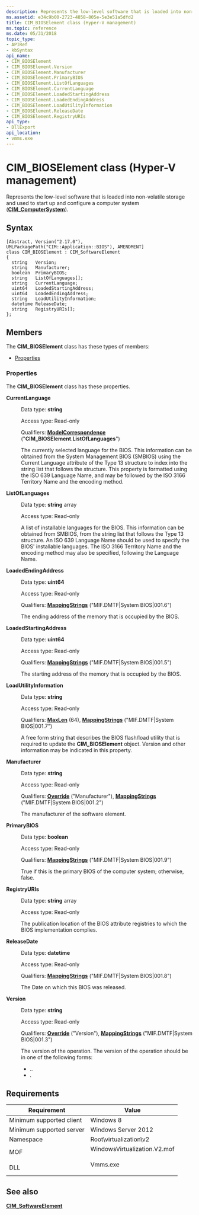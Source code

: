 ```yaml
---
description: Represents the low-level software that is loaded into non-volatile storage and used to start up and configure a computer system (CIM\_ComputerSystem).
ms.assetid: e34c9b00-2723-4858-805e-5e3e51a5dfd2
title: CIM_BIOSElement class (Hyper-V management)
ms.topic: reference
ms.date: 05/31/2018
topic_type: 
- APIRef
- kbSyntax
api_name: 
- CIM_BIOSElement
- CIM_BIOSElement.Version
- CIM_BIOSElement.Manufacturer
- CIM_BIOSElement.PrimaryBIOS
- CIM_BIOSElement.ListOfLanguages
- CIM_BIOSElement.CurrentLanguage
- CIM_BIOSElement.LoadedStartingAddress
- CIM_BIOSElement.LoadedEndingAddress
- CIM_BIOSElement.LoadUtilityInformation
- CIM_BIOSElement.ReleaseDate
- CIM_BIOSElement.RegistryURIs
api_type: 
- DllExport
api_location: 
- vmms.exe
---
```


# CIM_BIOSElement class (Hyper-V management)

Represents the low-level software that is loaded into non-volatile storage and used to start up and configure a computer system ([**CIM\_ComputerSystem**](cim-computersystem.md)).

## Syntax

``` syntax
[Abstract, Version("2.17.0"), UMLPackagePath("CIM::Application::BIOS"), AMENDMENT]
class CIM_BIOSElement : CIM_SoftwareElement
{
  string   Version;
  string   Manufacturer;
  boolean  PrimaryBIOS;
  string   ListOfLanguages[];
  string   CurrentLanguage;
  uint64   LoadedStartingAddress;
  uint64   LoadedEndingAddress;
  string   LoadUtilityInformation;
  datetime ReleaseDate;
  string   RegistryURIs[];
};
```

## Members

The **CIM\_BIOSElement** class has these types of members:

-   [Properties](#properties)

### Properties

The **CIM\_BIOSElement** class has these properties.

<dl> <dt>

**CurrentLanguage**
</dt> <dd> <dl> <dt>

Data type: **string**
</dt> <dt>

Access type: Read-only
</dt> <dt>

Qualifiers: [**ModelCorrespondence**](/windows/desktop/WmiSdk/standard-qualifiers) ("**CIM\_BIOSElement**.**ListOfLanguages**")
</dt> </dl>

The currently selected language for the BIOS. This information can be obtained from the System Management BIOS (SMBIOS) using the Current Language attribute of the Type 13 structure to index into the string list that follows the structure. This property is formatted using the ISO 639 Language Name, and may be followed by the ISO 3166 Territory Name and the encoding method.

</dd> <dt>

**ListOfLanguages**
</dt> <dd> <dl> <dt>

Data type: **string** array
</dt> <dt>

Access type: Read-only
</dt> </dl>

A list of installable languages for the BIOS. This information can be obtained from SMBIOS, from the string list that follows the Type 13 structure. An ISO 639 Language Name should be used to specify the BIOS' installable languages. The ISO 3166 Territory Name and the encoding method may also be specified, following the Language Name.

</dd> <dt>

**LoadedEndingAddress**
</dt> <dd> <dl> <dt>

Data type: **uint64**
</dt> <dt>

Access type: Read-only
</dt> <dt>

Qualifiers: [**MappingStrings**](/windows/desktop/WmiSdk/standard-qualifiers) ("MIF.DMTF\|System BIOS\|001.6")
</dt> </dl>

The ending address of the memory that is occupied by the BIOS.

</dd> <dt>

**LoadedStartingAddress**
</dt> <dd> <dl> <dt>

Data type: **uint64**
</dt> <dt>

Access type: Read-only
</dt> <dt>

Qualifiers: [**MappingStrings**](/windows/desktop/WmiSdk/standard-qualifiers) ("MIF.DMTF\|System BIOS\|001.5")
</dt> </dl>

The starting address of the memory that is occupied by the BIOS.

</dd> <dt>

**LoadUtilityInformation**
</dt> <dd> <dl> <dt>

Data type: **string**
</dt> <dt>

Access type: Read-only
</dt> <dt>

Qualifiers: [**MaxLen**](/windows/desktop/WmiSdk/standard-qualifiers) (64), [**MappingStrings**](/windows/desktop/WmiSdk/standard-qualifiers) ("MIF.DMTF\|System BIOS\|001.7")
</dt> </dl>

A free form string that describes the BIOS flash/load utility that is required to update the **CIM\_BIOSElement** object. Version and other information may be indicated in this property.

</dd> <dt>

**Manufacturer**
</dt> <dd> <dl> <dt>

Data type: **string**
</dt> <dt>

Access type: Read-only
</dt> <dt>

Qualifiers: [**Override**](/windows/desktop/WmiSdk/standard-qualifiers) ("Manufacturer"), [**MappingStrings**](/windows/desktop/WmiSdk/standard-qualifiers) ("MIF.DMTF\|System BIOS\|001.2")
</dt> </dl>

The manufacturer of the software element.

</dd> <dt>

**PrimaryBIOS**
</dt> <dd> <dl> <dt>

Data type: **boolean**
</dt> <dt>

Access type: Read-only
</dt> <dt>

Qualifiers: [**MappingStrings**](/windows/desktop/WmiSdk/standard-qualifiers) ("MIF.DMTF\|System BIOS\|001.9")
</dt> </dl>

True if this is the primary BIOS of the computer system; otherwise, false.

</dd> <dt>

**RegistryURIs**
</dt> <dd> <dl> <dt>

Data type: **string** array
</dt> <dt>

Access type: Read-only
</dt> </dl>

The publication location of the BIOS attribute registries to which the BIOS implementation complies.

</dd> <dt>

**ReleaseDate**
</dt> <dd> <dl> <dt>

Data type: **datetime**
</dt> <dt>

Access type: Read-only
</dt> <dt>

Qualifiers: [**MappingStrings**](/windows/desktop/WmiSdk/standard-qualifiers) ("MIF.DMTF\|System BIOS\|001.8")
</dt> </dl>

The Date on which this BIOS was released.

</dd> <dt>

**Version**
</dt> <dd> <dl> <dt>

Data type: **string**
</dt> <dt>

Access type: Read-only
</dt> <dt>

Qualifiers: [**Override**](/windows/desktop/WmiSdk/standard-qualifiers) ("Version"), [**MappingStrings**](/windows/desktop/WmiSdk/standard-qualifiers) ("MIF.DMTF\|System BIOS\|001.3")
</dt> </dl>

The version of the operation. The version of the operation should be in one of the following forms:

-   *<major>*.*<minor>*.*<revision>*
-   *<major>*.*<minor><letter><revision>*

</dd> </dl>

## Requirements



| Requirement | Value |
|-------------------------------------|---------------------------------------------------------------------------------------------------------|
| Minimum supported client<br/> | Windows 8<br/>                                                                                    |
| Minimum supported server<br/> | Windows Server 2012<br/>                                                                          |
| Namespace<br/>                | Root\\virtualization\\v2<br/>                                                                     |
| MOF<br/>                      | <dl> <dt>WindowsVirtualization.V2.mof</dt> </dl> |
| DLL<br/>                      | <dl> <dt>Vmms.exe</dt> </dl>                     |



## See also

<dl> <dt>

[**CIM\_SoftwareElement**](cim-softwareelement.md)
</dt> </dl>

 

